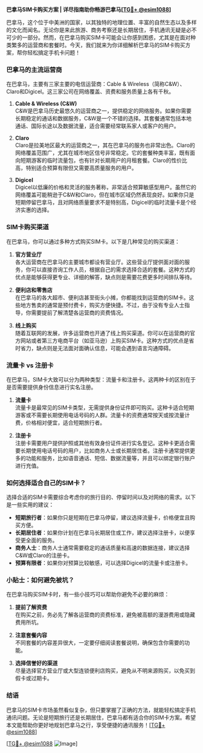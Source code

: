 **巴拿马SIM卡购买方案 | 详尽指南助你畅游巴拿马[[TG💪+ @esim1088](https://t.me/s/esim1088)]**

巴拿马，这个位于中美洲的国家，以其独特的地理位置、丰富的自然生态以及多样的文化而闻名。无论你是来此旅游、商务考察还是长期居住，手机通讯无疑是必不可少的一部分。然而，在巴拿马购买SIM卡可能会让你感到困惑，尤其是在面对种类繁多的运营商和套餐时。今天，我们就来为你详细解析巴拿马的SIM卡购买方案，帮你轻松搞定手机卡问题！

### 巴拿马的主流运营商

在巴拿马，主要有三家主要的电信运营商：Cable & Wireless（简称C&W）、Claro和Digicel。这三家公司在网络覆盖、资费和服务质量上各有千秋。

1. **Cable & Wireless (C&W)**  
   C&W是巴拿马历史最悠久的运营商之一，提供稳定的网络服务。如果你需要长期稳定的通话和数据服务，C&W是一个不错的选择。其套餐通常包括本地通话、国际长途以及数据流量，适合需要经常联系家人或客户的用户。

2. **Claro**  
   Claro是拉美地区最大的运营商之一，其在巴拿马的服务也非常出色。Claro的网络覆盖范围广，尤其在城市地区信号非常稳定。它的套餐种类丰富，既有面向短期游客的临时流量包，也有针对长期用户的月租套餐。Claro的性价比高，特别适合预算有限但又需要高质量服务的用户。

3. **Digicel**  
   Digicel以低廉的价格和灵活的服务著称，非常适合预算敏感型用户。虽然它的网络覆盖可能稍逊于C&W和Claro，但在城市区域仍然表现良好。如果你只是短期停留巴拿马，且对网络质量要求不是特别高，Digicel的临时流量卡是个经济实惠的选择。

### SIM卡购买渠道

在巴拿马，你可以通过多种方式购买SIM卡。以下是几种常见的购买渠道：

1. **官方营业厅**  
   各大运营商在巴拿马的主要城市都设有营业厅。这些营业厅提供面对面的服务，你可以直接咨询工作人员，根据自己的需求选择合适的套餐。这种方式的优点是能够获得更专业、详细的解答，缺点则是需要花费更多时间排队等待。

2. **便利店和零售店**  
   在巴拿马的各大超市、便利店甚至街头小摊，你都能找到运营商的SIM卡。这些地方售卖的通常是预付费卡，购买方便快捷。不过，由于没有专业人士指导，你需要提前了解清楚各运营商的资费情况。

3. **线上购买**  
   随着互联网的发展，许多运营商也开通了线上购买渠道。你可以在运营商的官方网站或者第三方电商平台（如亚马逊）上购买SIM卡。这种方式的优点是省时省力，缺点则是无法面对面确认信息，可能会遇到语言沟通障碍。

### 流量卡 vs 注册卡

在巴拿马，SIM卡大致可以分为两种类型：流量卡和注册卡。这两种卡的区别在于是否需要提供身份信息进行实名注册。

1. **流量卡**  
   流量卡是最常见的SIM卡类型，无需提供身份证件即可购买。这种卡适合短期游客或不需要长期使用电话号码的人群。流量卡的资费通常按天或按流量计费，价格相对便宜，适合短期旅行者。

2. **注册卡**  
   注册卡需要用户提供护照或其他有效身份证件进行实名登记。这种卡更适合需要长期使用电话号码的用户，比如商务人士或长期居住者。注册卡通常提供更多的功能和服务，比如语音通话、短信、数据流量等，并且可以绑定银行账户进行充值。

### 如何选择适合自己的SIM卡？

选择合适的SIM卡需要综合考虑你的旅行目的、停留时间以及对网络的需求。以下是一些实用的建议：

- **短期旅行者**：如果你只是短期在巴拿马停留，建议选择流量卡，价格便宜且购买方便。
- **长期居住者**：如果你计划在巴拿马长期居住或工作，建议选择注册卡，以便享受更全面的服务。
- **商务人士**：商务人士通常需要稳定的通话质量和高速的数据连接，建议选择C&W或Claro的注册卡。
- **预算有限者**：如果你对预算比较敏感，可以选择Digicel的流量卡或注册卡。

### 小贴士：如何避免被坑？

在巴拿马购买SIM卡时，有一些小技巧可以帮助你避免不必要的麻烦：

1. **提前了解资费**  
   在购买之前，务必先了解各运营商的资费标准，避免被高额的漫游费用或隐藏费用所坑。

2. **注意套餐内容**  
   不同套餐的内容差异很大，一定要仔细阅读套餐说明，确保包含你需要的功能。

3. **选择信誉好的渠道**  
   尽量选择官方营业厅或大型连锁便利店购买，避免从不明来源购买，以免买到假卡或过期卡。

### 结语

巴拿马的SIM卡市场虽然看似复杂，但只要掌握了正确的方法，就能轻松搞定手机通讯问题。无论是短期旅行还是长期居住，巴拿马都有适合你的SIM卡方案。希望本文能帮助你更好地规划巴拿马之行，享受便捷的通讯服务！[[TG💪+ @esim1088](https://t.me/s/esim1088)]

[[TG💪+ @esim1088](https://t.me/s/esim1088) ![Image](https://i.postimg.cc/4NQfJmqS/Snipaste-2025-05-13-00-14-12.png)]